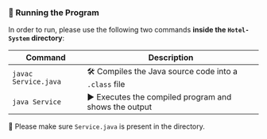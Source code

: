 ### 🚀 Running the Program

In order to run, please use the following two commands **inside the `Hotel-System` directory**:

| Command             | Description                                      |
|---------------------|--------------------------------------------------|
| `javac Service.java` | 🛠️ Compiles the Java source code into a `.class` file |
| `java Service`       | ▶️ Executes the compiled program and shows the output |

📌 Please make sure `Service.java` is present in the directory.
